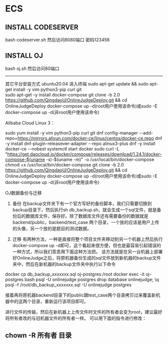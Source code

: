 # ECS

## INSTALL CODESERVER
bash codeserver.sh 
然后访问8080端口
密码123456
## INSTALL OJ
bash oj.sh
然后访问80端口


----
其它平台安装方式
ubuntu20.04 进入终端
sudo apt-get update && sudo apt-get install -y vim python3-pip curl git  
sudo apt-get -y install docker-compose
git clone -b 2.0 https://github.com/QingdaoU/OnlineJudgeDeploy.git && cd OnlineJudgeDeploy
docker-compose up -d(root用户使用该命令)或sudo -E docker-compose up -d(非root用户使用该命令)



Alibaba Cloud Linux 3：

sudo yum install -y vim python3-pip curl git 
dnf config-manager --add-repo=https://mirrors.aliyun.com/docker-ce/linux/centos/docker-ce.repo
dnf -y install dnf-plugin-releasever-adapter --repo alinux3-plus
dnf -y install docker-ce --nobest
systemctl start docker
sudo curl -L "https://get.daocloud.io/docker/compose/releases/download/1.24.1/docker-compose-$(uname -s)-$(uname -m)" -o /usr/local/bin/docker-compose
chmod +x /usr/local/bin/docker-compose
git clone -b 2.0 https://github.com/QingdaoU/OnlineJudgeDeploy.git && cd OnlineJudgeDeploy
docker-compose up -d(root用户使用该命令)或sudo -E docker-compose up -d(非root用户使用该命令)







OJ数据备份与迁移

1. 备份
在backup文件夹下有一个官方写好的备份脚本，我们只需要切换到backup目录下，然后执行sh db_backup.sh，就会生成一个sql文件，就是备份后的数据库文件，保存好。除了数据库文件还有需要备份的数据就是backend/public，backend/test_case 两个目录，一个放的应该是用户上传的头像，另一个放的是题目的测试数据。

2. 迁移
有两种方法，一种是直接将整个项目文件夹移动到另一个机器上然后执行docker-compose up -d即可，这个看起来很方便，但也是最容易引起错误的一种方式，所以我们乖乖用下面这种方法把。
该方法就是在另一台机器上部署好OnlineJudge之后，将原机器备份生成的sql文件放到新机器的backup文件夹中，然后在新机器的backup文件夹中执行以下命令

docker cp db_backup_xxxxxxx.sql oj-postgres:/root
docker exec -it oj-postgres bash
psql -U onlinejudge postgres
drop database onlinejudge;
\q
psql -f /root/db_backup_xxxxxxx.sql -U onlinejudge postgres


接着再将原机器backend目录下的public跟test_case两个目录拷贝过来覆盖新机器中的这两个目录，重新运行该项目即可。

进行文件的传输，然后在新机器上上传文件时文件的所有者会变为root，建议最好将所有者改的与旧机器文件的所有者一样。
可以用下面的指令进行修改：

chown -R 所有者 目录
-----------------


